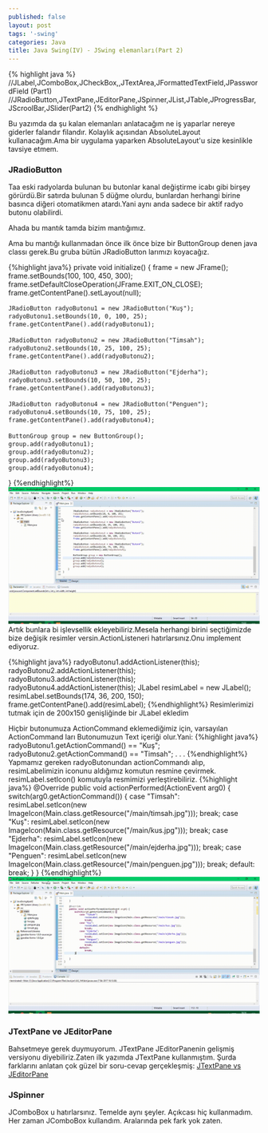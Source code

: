 ```yaml
---
published: false
layout: post
tags: '-swing'
categories: Java
title: Java Swing(IV) - JSwing elemanları(Part 2)
---
```

{% highlight java %}
//JLabel,JComboBox,JCheckBox,,JTextArea,JFormattedTextField,JPasswordField (Part1)
//JRadioButton,JTextPane,JEditorPane,JSpinner,JList,JTable,JProgressBar,JScroolBar,JSlider(Part2)
{% endhighlight %}

Bu yazımda da şu kalan elemanları anlatacağım ne iş yaparlar nereye giderler falandır filandır.
Kolaylık açısından AbsoluteLayout kullanacağım.Ama bir uygulama yaparken AbsoluteLayout'u size kesinlikle tavsiye etmem.


### JRadioButton

Taa eski radyolarda bulunan bu butonlar kanal değiştirme icabı gibi birşey görürdü.Bir satırda bulunan 5 düğme olurdu, bunlardan herhangi birine basınca diğeri otomatikmen atardı.Yani aynı anda sadece bir aktif radyo butonu olabilirdi.

Ahada bu mantık tamda bizim mantığımız.

Ama bu mantığı kullanmadan önce ilk önce bize bir ButtonGroup denen java classı gerek.Bu gruba bütün JRadioButton larımızı koyacağız.

{%highlight java%}
private void initialize() {
	frame = new JFrame();
	frame.setBounds(100, 100, 450, 300);
	frame.setDefaultCloseOperation(JFrame.EXIT_ON_CLOSE);
	frame.getContentPane().setLayout(null);
		
	JRadioButton radyoButonu1 = new JRadioButton("Kuş");
	radyoButonu1.setBounds(10, 0, 100, 25);
	frame.getContentPane().add(radyoButonu1);
		
	JRadioButton radyoButonu2 = new JRadioButton("Timsah");
	radyoButonu2.setBounds(10, 25, 100, 25);
	frame.getContentPane().add(radyoButonu2);
		
	JRadioButton radyoButonu3 = new JRadioButton("Ejderha");
	radyoButonu3.setBounds(10, 50, 100, 25);
	frame.getContentPane().add(radyoButonu3);
		
	JRadioButton radyoButonu4 = new JRadioButton("Penguen");
	radyoButonu4.setBounds(10, 75, 100, 25);
	frame.getContentPane().add(radyoButonu4);
		
	ButtonGroup group = new ButtonGroup();
	group.add(radyoButonu1);
	group.add(radyoButonu2);
	group.add(radyoButonu3);
	group.add(radyoButonu4);
}
{%endhighlight%}
<img src="/images/javaswing/javaswing4/1.gif" />
Artık bunlara bi işlevsellik ekleyebiliriz.Mesela herhangi birini seçtiğimizde bize değişik resimler versin.ActionListeneri hatırlarsınız.Onu implement ediyoruz.

{%highlight java%}
	radyoButonu1.addActionListener(this);
	radyoButonu2.addActionListener(this);
	radyoButonu3.addActionListener(this);
	radyoButonu4.addActionListener(this);
    JLabel resimLabel = new JLabel();
	resimLabel.setBounds(174, 36, 200, 150);
	frame.getContentPane().add(resimLabel);
{%endhighlight%}
Resimlerimizi tutmak için de 200x150 genişliğinde bir JLabel ekledim

Hiçbir butonumuza ActionCommand eklemediğimiz için, varsayılan ActionCommand ları Butonumuzun Text içeriği olur.Yani:
{%highlight java%}
radyoButonu1.getActionCommand() == "Kuş";
radyoButonu2.getActionCommand() == "Timsah";
.
.
.
{%endhighlight%}
Yapmamız gereken radyoButonundan actionCommandı alıp, resimLabelimizin iconunu aldığımız komutun resmine çevirmek.
resimLabel.setIcon() komutuyla resmimizi yerleştirebiliriz.
{%highlight java%}
	@Override
	public void actionPerformed(ActionEvent arg0) {
		switch(arg0.getActionCommand()) {
			case "Timsah":
	        	resimLabel.setIcon(new ImageIcon(Main.class.getResource("/main/timsah.jpg")));
	        	break;
			case "Kuş":
	        	resimLabel.setIcon(new ImageIcon(Main.class.getResource("/main/kus.jpg")));
				break;
			case "Ejderha":
	        	resimLabel.setIcon(new ImageIcon(Main.class.getResource("/main/ejderha.jpg")));
				break;
			case "Penguen":
	        	resimLabel.setIcon(new ImageIcon(Main.class.getResource("/main/penguen.jpg")));
				break;
			default:
				break;
		}
	}
{%endhighlight%}
<img src="/images/javaswing/javaswing4/2.gif" />


### JTextPane ve JEditorPane

Bahsetmeye gerek duymuyorum. JTextPane JEditorPanenin gelişmiş versiyonu diyebiliriz.Zaten ilk yazımda JTextPane kullanmıştım. Şurda farklarını anlatan çok güzel bir soru-cevap gerçekleşmiş:
[JTextPane vs JEditorPane](https://stackoverflow.com/questions/19093851/jeditorpane-vs-jtextpane)

### JSpinner

JComboBox u hatırlarsınız. Temelde aynı şeyler. Açıkcası hiç kullanmadım. Her zaman JComboBox kullandım. Aralarında pek fark yok zaten.
